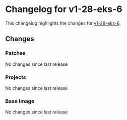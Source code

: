 # Changelog for v1-28-eks-6

This changelog highlights the changes for [v1-28-eks-6](https://github.com/aws/eks-distro/tree/v1-28-eks-6).

## Changes

### Patches
No changes since last release

### Projects
No changes since last release

### Base Image
No changes since last release

